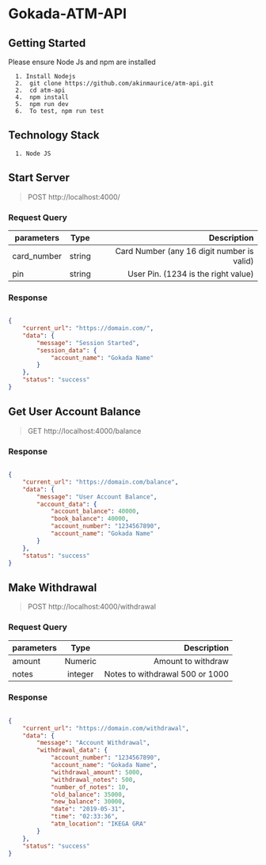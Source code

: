 # Gokada-ATM-API

## Getting Started


Please ensure Node Js and npm are installed


```
  1. Install Nodejs
  2.  git clone https://github.com/akinmaurice/atm-api.git
  2.  cd atm-api
  4.  npm install
  5.  npm run dev
  6.  To test, npm run test

```

## Technology Stack

```
  1. Node JS
```


##  Start Server

> POST http://localhost:4000/


### Request Query
| parameters | Type | Description |
| ---------- |:-----:|-----------:|
| card_number    | string |  Card Number (any 16 digit number is valid) |
| pin   | string |  User Pin. (1234 is the right value) |

### Response

```json

{
    "current_url": "https://domain.com/",
    "data": {
        "message": "Session Started",
        "session_data": {
            "account_name": "Gokada Name"
        }
    },
    "status": "success"
}

```


## Get User Account Balance

> GET http://localhost:4000/balance


### Response

```json

{
    "current_url": "https://domain.com/balance",
    "data": {
        "message": "User Account Balance",
        "account_data": {
            "account_balance": 40000,
            "book_balance": 40000,
            "account_number": "1234567890",
            "account_name": "Gokada Name"
        }
    },
    "status": "success"
}
```



## Make Withdrawal

> POST http://localhost:4000/withdrawal


### Request Query
| parameters | Type | Description |
| ---------- |:-----:|-----------:|
| amount    | Numeric |  Amount to withdraw |
| notes   | integer |  Notes to withdrawal 500 or 1000 |


### Response

```json

{
    "current_url": "https://domain.com/withdrawal",
    "data": {
        "message": "Account Withdrawal",
        "withdrawal_data": {
            "account_number": "1234567890",
            "account_name": "Gokada Name",
            "withdrawal_amount": 5000,
            "withdrawal_notes": 500,
            "number_of_notes": 10,
            "old_balance": 35000,
            "new_balance": 30000,
            "date": "2019-05-31",
            "time": "02:33:36",
            "atm_location": "IKEGA GRA"
        }
    },
    "status": "success"
}
```